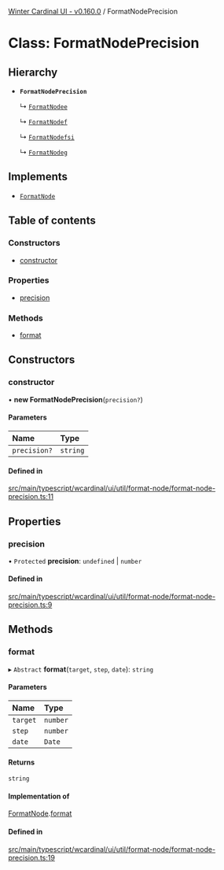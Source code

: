 [Winter Cardinal UI - v0.160.0](../index.md) / FormatNodePrecision

# Class: FormatNodePrecision

## Hierarchy

- **`FormatNodePrecision`**

  ↳ [`FormatNodee`](FormatNodee.md)

  ↳ [`FormatNodef`](FormatNodef.md)

  ↳ [`FormatNodefsi`](FormatNodefsi.md)

  ↳ [`FormatNodeg`](FormatNodeg.md)

## Implements

- [`FormatNode`](../interfaces/FormatNode.md)

## Table of contents

### Constructors

- [constructor](FormatNodePrecision.md#constructor)

### Properties

- [precision](FormatNodePrecision.md#precision)

### Methods

- [format](FormatNodePrecision.md#format)

## Constructors

### constructor

• **new FormatNodePrecision**(`precision?`)

#### Parameters

| Name | Type |
| :------ | :------ |
| `precision?` | `string` |

#### Defined in

[src/main/typescript/wcardinal/ui/util/format-node/format-node-precision.ts:11](https://github.com/winter-cardinal/winter-cardinal-ui/blob/v0.160.0/src/main/typescript/wcardinal/ui/util/format-node/format-node-precision.ts#L11)

## Properties

### precision

• `Protected` **precision**: `undefined` \| `number`

#### Defined in

[src/main/typescript/wcardinal/ui/util/format-node/format-node-precision.ts:9](https://github.com/winter-cardinal/winter-cardinal-ui/blob/v0.160.0/src/main/typescript/wcardinal/ui/util/format-node/format-node-precision.ts#L9)

## Methods

### format

▸ `Abstract` **format**(`target`, `step`, `date`): `string`

#### Parameters

| Name | Type |
| :------ | :------ |
| `target` | `number` |
| `step` | `number` |
| `date` | `Date` |

#### Returns

`string`

#### Implementation of

[FormatNode](../interfaces/FormatNode.md).[format](../interfaces/FormatNode.md#format)

#### Defined in

[src/main/typescript/wcardinal/ui/util/format-node/format-node-precision.ts:19](https://github.com/winter-cardinal/winter-cardinal-ui/blob/v0.160.0/src/main/typescript/wcardinal/ui/util/format-node/format-node-precision.ts#L19)
